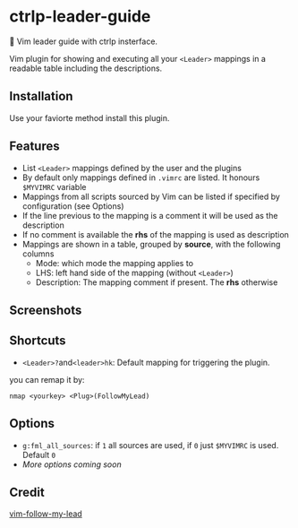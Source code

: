 ctrlp-leader-guide
==============

🍎 Vim leader guide with ctrlp insterface.

Vim plugin for showing and executing all your `<Leader>` mappings in a readable table including the descriptions.

Installation
------------

Use your faviorte method install this plugin.

Features
--------

* List `<Leader>` mappings defined by the user and the plugins
* By default only mappings defined in `.vimrc` are listed. It honours `$MYVIMRC` variable
* Mappings from all scripts sourced by Vim can be listed if specified by configuration (see Options)
* If the line previous to the mapping is a comment it will be used as the description
* If no comment is available the **rhs** of the mapping is used as description
* Mappings are shown in a table, grouped by **source**, with the following columns
  * Mode: which mode the mapping applies to
  * LHS: left hand side of the mapping (without `<Leader>`)
  * Description: The mapping comment if present. The **rhs** otherwise

Screenshots
-----------

Shortcuts
---------

* `<Leader>?`and`<leader>hk`: Default mapping for triggering the plugin.

you can remap it by:

```vim
nmap <yourkey> <Plug>(FollowMyLead)
```

Options
-------
* `g:fml_all_sources`: if `1` all sources are used, if `0` just `$MYVIMRC` is used. Default `0`
* _More options coming soon_

Credit
-------

[vim-follow-my-lead](https://github.com/ktonga/vim-follow-my-lead)
